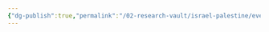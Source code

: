 ```yaml
---
{"dg-publish":true,"permalink":"/02-research-vault/israel-palestine/events/1936-arab-revolt/","created":"2025-08-20T15:59:15.344-04:00","updated":"2025-08-21T16:57:18.368-04:00"}
---
```


